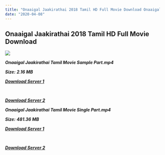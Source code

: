 ```yaml
---
title: "Onaaigal Jaakirathai 2018 Tamil HD Full Movie Download Onaaigal Jaakirathai Tamil HD Movie Download"
date: "2020-04-08"
---
```


## Onaaigal Jaakirathai 2018 Tamil HD Full Movie Download 

![](https://images.moviebuff.com/fbb639af-0611-4920-b474-42f6da913709?w=1000)

**_Onaaigal Jaakirathai Tamil Movie Sample Part.mp4_**

**_Size:_**  **_2.16 MB_**

**_[Download Server 1](http://p1.wetransfer.vip/files/Tamil{dd491190c7c44e72d5bc6265d8d28d52dc406d5dbea1734fee0f652b09d71bf7}20Movies/Tamil{dd491190c7c44e72d5bc6265d8d28d52dc406d5dbea1734fee0f652b09d71bf7}202018{dd491190c7c44e72d5bc6265d8d28d52dc406d5dbea1734fee0f652b09d71bf7}20Movies/Onaaigal{dd491190c7c44e72d5bc6265d8d28d52dc406d5dbea1734fee0f652b09d71bf7}20Jaakirathai{dd491190c7c44e72d5bc6265d8d28d52dc406d5dbea1734fee0f652b09d71bf7}20(2018)/Onaaigal{dd491190c7c44e72d5bc6265d8d28d52dc406d5dbea1734fee0f652b09d71bf7}20Jaakirathai{dd491190c7c44e72d5bc6265d8d28d52dc406d5dbea1734fee0f652b09d71bf7}20(2018){dd491190c7c44e72d5bc6265d8d28d52dc406d5dbea1734fee0f652b09d71bf7}20HDRip/Onaaigal{dd491190c7c44e72d5bc6265d8d28d52dc406d5dbea1734fee0f652b09d71bf7}20Jaakirathai{dd491190c7c44e72d5bc6265d8d28d52dc406d5dbea1734fee0f652b09d71bf7}20(2018){dd491190c7c44e72d5bc6265d8d28d52dc406d5dbea1734fee0f652b09d71bf7}20Sample{dd491190c7c44e72d5bc6265d8d28d52dc406d5dbea1734fee0f652b09d71bf7}20(640x360).mp4)_**

**_[  
](http://p1.wetransfer.vip/files/Tamil{dd491190c7c44e72d5bc6265d8d28d52dc406d5dbea1734fee0f652b09d71bf7}20Movies/Tamil{dd491190c7c44e72d5bc6265d8d28d52dc406d5dbea1734fee0f652b09d71bf7}202018{dd491190c7c44e72d5bc6265d8d28d52dc406d5dbea1734fee0f652b09d71bf7}20Movies/Onaaigal{dd491190c7c44e72d5bc6265d8d28d52dc406d5dbea1734fee0f652b09d71bf7}20Jaakirathai{dd491190c7c44e72d5bc6265d8d28d52dc406d5dbea1734fee0f652b09d71bf7}20(2018)/Onaaigal{dd491190c7c44e72d5bc6265d8d28d52dc406d5dbea1734fee0f652b09d71bf7}20Jaakirathai{dd491190c7c44e72d5bc6265d8d28d52dc406d5dbea1734fee0f652b09d71bf7}20(2018){dd491190c7c44e72d5bc6265d8d28d52dc406d5dbea1734fee0f652b09d71bf7}20HDRip/Onaaigal{dd491190c7c44e72d5bc6265d8d28d52dc406d5dbea1734fee0f652b09d71bf7}20Jaakirathai{dd491190c7c44e72d5bc6265d8d28d52dc406d5dbea1734fee0f652b09d71bf7}20(2018){dd491190c7c44e72d5bc6265d8d28d52dc406d5dbea1734fee0f652b09d71bf7}20Sample{dd491190c7c44e72d5bc6265d8d28d52dc406d5dbea1734fee0f652b09d71bf7}20(640x360).mp4)_**

**_[Download Server 2](http://p1.wetransfer.vip/files/Tamil{dd491190c7c44e72d5bc6265d8d28d52dc406d5dbea1734fee0f652b09d71bf7}20Movies/Tamil{dd491190c7c44e72d5bc6265d8d28d52dc406d5dbea1734fee0f652b09d71bf7}202018{dd491190c7c44e72d5bc6265d8d28d52dc406d5dbea1734fee0f652b09d71bf7}20Movies/Onaaigal{dd491190c7c44e72d5bc6265d8d28d52dc406d5dbea1734fee0f652b09d71bf7}20Jaakirathai{dd491190c7c44e72d5bc6265d8d28d52dc406d5dbea1734fee0f652b09d71bf7}20(2018)/Onaaigal{dd491190c7c44e72d5bc6265d8d28d52dc406d5dbea1734fee0f652b09d71bf7}20Jaakirathai{dd491190c7c44e72d5bc6265d8d28d52dc406d5dbea1734fee0f652b09d71bf7}20(2018){dd491190c7c44e72d5bc6265d8d28d52dc406d5dbea1734fee0f652b09d71bf7}20HDRip/Onaaigal{dd491190c7c44e72d5bc6265d8d28d52dc406d5dbea1734fee0f652b09d71bf7}20Jaakirathai{dd491190c7c44e72d5bc6265d8d28d52dc406d5dbea1734fee0f652b09d71bf7}20(2018){dd491190c7c44e72d5bc6265d8d28d52dc406d5dbea1734fee0f652b09d71bf7}20Sample{dd491190c7c44e72d5bc6265d8d28d52dc406d5dbea1734fee0f652b09d71bf7}20(640x360).mp4)_**

**_Onaaigal Jaakirathai Tamil Movie Single Part.mp4_**

**_Size:_** **_481.36 MB_**

**_[Download Server 1](http://p1.wetransfer.vip/files/Tamil{dd491190c7c44e72d5bc6265d8d28d52dc406d5dbea1734fee0f652b09d71bf7}20Movies/Tamil{dd491190c7c44e72d5bc6265d8d28d52dc406d5dbea1734fee0f652b09d71bf7}202018{dd491190c7c44e72d5bc6265d8d28d52dc406d5dbea1734fee0f652b09d71bf7}20Movies/Onaaigal{dd491190c7c44e72d5bc6265d8d28d52dc406d5dbea1734fee0f652b09d71bf7}20Jaakirathai{dd491190c7c44e72d5bc6265d8d28d52dc406d5dbea1734fee0f652b09d71bf7}20(2018)/Onaaigal{dd491190c7c44e72d5bc6265d8d28d52dc406d5dbea1734fee0f652b09d71bf7}20Jaakirathai{dd491190c7c44e72d5bc6265d8d28d52dc406d5dbea1734fee0f652b09d71bf7}20(2018){dd491190c7c44e72d5bc6265d8d28d52dc406d5dbea1734fee0f652b09d71bf7}20HDRip/Onaaigal{dd491190c7c44e72d5bc6265d8d28d52dc406d5dbea1734fee0f652b09d71bf7}20Jaakirathai{dd491190c7c44e72d5bc6265d8d28d52dc406d5dbea1734fee0f652b09d71bf7}20(2018){dd491190c7c44e72d5bc6265d8d28d52dc406d5dbea1734fee0f652b09d71bf7}20Single{dd491190c7c44e72d5bc6265d8d28d52dc406d5dbea1734fee0f652b09d71bf7}20Part{dd491190c7c44e72d5bc6265d8d28d52dc406d5dbea1734fee0f652b09d71bf7}20(640x360).mp4)_**

**_[  
](http://p1.wetransfer.vip/files/Tamil{dd491190c7c44e72d5bc6265d8d28d52dc406d5dbea1734fee0f652b09d71bf7}20Movies/Tamil{dd491190c7c44e72d5bc6265d8d28d52dc406d5dbea1734fee0f652b09d71bf7}202018{dd491190c7c44e72d5bc6265d8d28d52dc406d5dbea1734fee0f652b09d71bf7}20Movies/Onaaigal{dd491190c7c44e72d5bc6265d8d28d52dc406d5dbea1734fee0f652b09d71bf7}20Jaakirathai{dd491190c7c44e72d5bc6265d8d28d52dc406d5dbea1734fee0f652b09d71bf7}20(2018)/Onaaigal{dd491190c7c44e72d5bc6265d8d28d52dc406d5dbea1734fee0f652b09d71bf7}20Jaakirathai{dd491190c7c44e72d5bc6265d8d28d52dc406d5dbea1734fee0f652b09d71bf7}20(2018){dd491190c7c44e72d5bc6265d8d28d52dc406d5dbea1734fee0f652b09d71bf7}20HDRip/Onaaigal{dd491190c7c44e72d5bc6265d8d28d52dc406d5dbea1734fee0f652b09d71bf7}20Jaakirathai{dd491190c7c44e72d5bc6265d8d28d52dc406d5dbea1734fee0f652b09d71bf7}20(2018){dd491190c7c44e72d5bc6265d8d28d52dc406d5dbea1734fee0f652b09d71bf7}20Single{dd491190c7c44e72d5bc6265d8d28d52dc406d5dbea1734fee0f652b09d71bf7}20Part{dd491190c7c44e72d5bc6265d8d28d52dc406d5dbea1734fee0f652b09d71bf7}20(640x360).mp4)_**

**_[Download Server 2](http://p1.wetransfer.vip/files/Tamil{dd491190c7c44e72d5bc6265d8d28d52dc406d5dbea1734fee0f652b09d71bf7}20Movies/Tamil{dd491190c7c44e72d5bc6265d8d28d52dc406d5dbea1734fee0f652b09d71bf7}202018{dd491190c7c44e72d5bc6265d8d28d52dc406d5dbea1734fee0f652b09d71bf7}20Movies/Onaaigal{dd491190c7c44e72d5bc6265d8d28d52dc406d5dbea1734fee0f652b09d71bf7}20Jaakirathai{dd491190c7c44e72d5bc6265d8d28d52dc406d5dbea1734fee0f652b09d71bf7}20(2018)/Onaaigal{dd491190c7c44e72d5bc6265d8d28d52dc406d5dbea1734fee0f652b09d71bf7}20Jaakirathai{dd491190c7c44e72d5bc6265d8d28d52dc406d5dbea1734fee0f652b09d71bf7}20(2018){dd491190c7c44e72d5bc6265d8d28d52dc406d5dbea1734fee0f652b09d71bf7}20HDRip/Onaaigal{dd491190c7c44e72d5bc6265d8d28d52dc406d5dbea1734fee0f652b09d71bf7}20Jaakirathai{dd491190c7c44e72d5bc6265d8d28d52dc406d5dbea1734fee0f652b09d71bf7}20(2018){dd491190c7c44e72d5bc6265d8d28d52dc406d5dbea1734fee0f652b09d71bf7}20Single{dd491190c7c44e72d5bc6265d8d28d52dc406d5dbea1734fee0f652b09d71bf7}20Part{dd491190c7c44e72d5bc6265d8d28d52dc406d5dbea1734fee0f652b09d71bf7}20(640x360).mp4)_**
